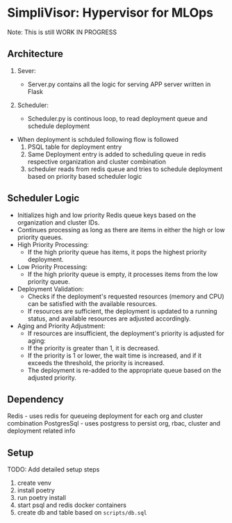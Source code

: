# SimpliVisor: Hypervisor for MLOps

Note: This is still WORK IN PROGRESS

## Architecture 
1. Sever:
    - Server.py contains all the logic for serving APP server written in Flask 

2. Scheduler:
    - Scheduler.py is continous loop, to read deployment queue and schedule deployment

- When deployment is schduled following flow is followed
    1. PSQL table for deployment entry
    2. Same Deployment entry is added to scheduling queue in redis respective organization and cluster combination 
    3. scheduler reads from redis queue and tries to schedule deployment based on priority based scheduler logic


## Scheduler Logic
- Initializes high and low priority Redis queue keys based on the organization and cluster IDs.
- Continues processing as long as there are items in either the high or low priority queues.
- High Priority Processing:
    - If the high priority queue has items, it pops the highest priority deployment.
- Low Priority Processing:
    - If the high priority queue is empty, it processes items from the low priority queue.
- Deployment Validation:
    - Checks if the deployment's requested resources (memory and CPU) can be satisfied with the available resources.
    - If resources are sufficient, the deployment is updated to a running status, and available resources are adjusted accordingly.
- Aging and Priority Adjustment:
    - If resources are insufficient, the deployment's priority is adjusted for aging:
    - If the priority is greater than 1, it is decreased.   
    - If the priority is 1 or lower, the wait time is increased, and if it exceeds the threshold, the priority is increased.
    - The deployment is re-added to the appropriate queue based on the adjusted priority. 


## Dependency
Redis - uses redis for queueing deployment for each org and cluster combination
PostgresSql - uses postgress to persist org, rbac, cluster and deployment related info


## Setup 
TODO: Add detailed setup steps
1. create venv
2. install poetry
3. run poetry install
4. start psql and redis docker containers
5. create db and table based on `scripts/db.sql`
